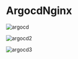 # ArgocdNginx


![argocd](https://user-images.githubusercontent.com/68090443/205253890-4d9765e5-89e2-42e9-b05b-e93df0332f74.PNG)

![argocd2](https://user-images.githubusercontent.com/68090443/205253604-d11260c5-d4df-4306-becf-1da13064f327.PNG)

![argocd3](https://user-images.githubusercontent.com/68090443/205253593-3786ab86-8788-4d70-a09c-b4c106501744.PNG)
